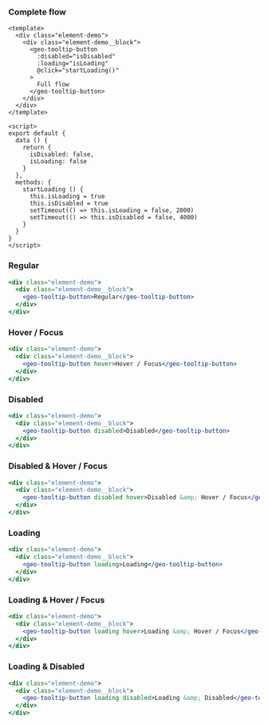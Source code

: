 ### Complete flow

```vue live
<template>
  <div class="element-demo">
    <div class="element-demo__block">
      <geo-tooltip-button
        :disabled="isDisabled"
        :loading="isLoading"
        @click="startLoading()"
      >
        Full flow
      </geo-tooltip-button>
    </div>
  </div>
</template>

<script>
export default {
  data () {
    return {
      isDisabled: false,
      isLoading: false
    }
  },
  methods: {
    startLoading () {
      this.isLoading = true
      this.isDisabled = true
      setTimeout(() => this.isLoading = false, 2000)
      setTimeout(() => this.isDisabled = false, 4000)
    }
  }
}
</script>
```

### Regular

```jsx live
<div class="element-demo">
  <div class="element-demo__block">
    <geo-tooltip-button>Regular</geo-tooltip-button>
  </div>
</div>
```

### Hover / Focus

```jsx live
<div class="element-demo">
  <div class="element-demo__block">
    <geo-tooltip-button hover>Hover / Focus</geo-tooltip-button>
  </div>
</div>
```

### Disabled

```jsx live
<div class="element-demo">
  <div class="element-demo__block">
    <geo-tooltip-button disabled>Disabled</geo-tooltip-button>
  </div>
</div>
```

### Disabled & Hover / Focus

```jsx live
<div class="element-demo">
  <div class="element-demo__block">
    <geo-tooltip-button disabled hover>Disabled &amp; Hover / Focus</geo-tooltip-button>
  </div>
</div>
```

### Loading

```jsx live
<div class="element-demo">
  <div class="element-demo__block">
    <geo-tooltip-button loading>Loading</geo-tooltip-button>
  </div>
</div>
```

### Loading & Hover / Focus

```jsx live
<div class="element-demo">
  <div class="element-demo__block">
    <geo-tooltip-button loading hover>Loading &amp; Hover / Focus</geo-tooltip-button>
  </div>
</div>
```

### Loading & Disabled

```jsx live
<div class="element-demo">
  <div class="element-demo__block">
    <geo-tooltip-button loading disabled>Loading &amp; Disabled</geo-tooltip-button>
  </div>
</div>
```
